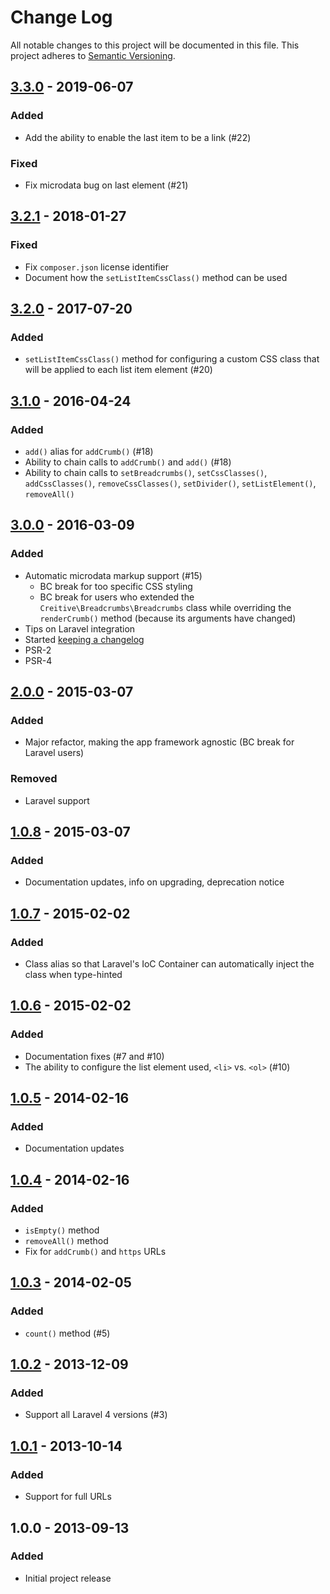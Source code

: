 # Change Log
All notable changes to this project will be documented in this file.
This project adheres to [Semantic Versioning](http://semver.org/).

## [3.3.0] - 2019-06-07
### Added
- Add the ability to enable the last item to be a link (#22)

### Fixed
- Fix microdata bug on last element (#21)

## [3.2.1] - 2018-01-27
### Fixed
- Fix `composer.json` license identifier
- Document how the `setListItemCssClass()` method can be used

## [3.2.0] - 2017-07-20
### Added
- `setListItemCssClass()` method for configuring a custom CSS class that will be applied to each list item element (#20)

## [3.1.0] - 2016-04-24
### Added
- `add()` alias for `addCrumb()` (#18)
- Ability to chain calls to `addCrumb()` and `add()` (#18)
- Ability to chain calls to `setBreadcrumbs()`, `setCssClasses()`, `addCssClasses()`, `removeCssClasses()`, `setDivider()`, `setListElement()`, `removeAll()`

## [3.0.0] - 2016-03-09
### Added
- Automatic microdata markup support (#15)
    - BC break for too specific CSS styling
    - BC break for users who extended the `Creitive\Breadcrumbs\Breadcrumbs` class while overriding the `renderCrumb()` method (because its arguments have changed)
- Tips on Laravel integration
- Started [keeping a changelog](http://keepachangelog.com/)
- PSR-2
- PSR-4

## [2.0.0] - 2015-03-07
### Added
- Major refactor, making the app framework agnostic (BC break for Laravel users)

### Removed
- Laravel support


## [1.0.8] - 2015-03-07
### Added
- Documentation updates, info on upgrading, deprecation notice


## [1.0.7] - 2015-02-02
### Added
- Class alias so that Laravel's IoC Container can automatically inject the class when type-hinted

## [1.0.6] - 2015-02-02
### Added
- Documentation fixes (#7 and #10)
- The ability to configure the list element used, `<li>` vs. `<ol>` (#10)

## [1.0.5] - 2014-02-16
### Added
- Documentation updates

## [1.0.4] - 2014-02-16
### Added
- `isEmpty()` method
- `removeAll()` method
- Fix for `addCrumb()` and `https` URLs

## [1.0.3] - 2014-02-05
### Added
- `count()` method (#5)

## [1.0.2] - 2013-12-09
### Added
- Support all Laravel 4 versions (#3)

## [1.0.1] - 2013-10-14
### Added
- Support for full URLs

## 1.0.0 - 2013-09-13
### Added
- Initial project release

[Unreleased]: https://github.com/creitive/breadcrumbs/compare/v3.3.0...HEAD
[3.3.0]: https://github.com/creitive/breadcrumbs/compare/v3.2.1...v3.3.0
[3.2.1]: https://github.com/creitive/breadcrumbs/compare/v3.2.0...v3.2.1
[3.2.0]: https://github.com/creitive/breadcrumbs/compare/v3.1.0...v3.2.0
[3.1.0]: https://github.com/creitive/breadcrumbs/compare/v3.0.0...v3.1.0
[3.0.0]: https://github.com/creitive/breadcrumbs/compare/v2.0.0...v3.0.0
[2.0.0]: https://github.com/creitive/breadcrumbs/compare/v1.0.8...v2.0.0
[1.0.8]: https://github.com/creitive/breadcrumbs/compare/v1.0.7...v1.0.8
[1.0.7]: https://github.com/creitive/breadcrumbs/compare/v1.0.6...v1.0.7
[1.0.6]: https://github.com/creitive/breadcrumbs/compare/v1.0.5...v1.0.6
[1.0.5]: https://github.com/creitive/breadcrumbs/compare/v1.0.4...v1.0.5
[1.0.4]: https://github.com/creitive/breadcrumbs/compare/v1.0.3...v1.0.4
[1.0.3]: https://github.com/creitive/breadcrumbs/compare/v1.0.2...v1.0.3
[1.0.2]: https://github.com/creitive/breadcrumbs/compare/v1.0.1...v1.0.2
[1.0.1]: https://github.com/creitive/breadcrumbs/compare/v1.0.0...v1.0.1
